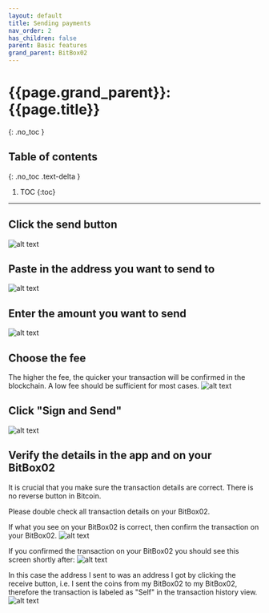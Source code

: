 ```yaml
---
layout: default
title: Sending payments
nav_order: 2
has_children: false
parent: Basic features
grand_parent: BitBox02
---
```


# {{page.grand_parent}}: {{page.title}}
{: .no_toc }

## Table of contents
{: .no_toc .text-delta }

1. TOC
{:toc}

---
## Click the send button
![alt text]({{site.baseurl}}/assets/images/BitBox02_send/send1.png  "BitBox02 box")

## Paste in the address you want to send to
![alt text]({{site.baseurl}}/assets/images/BitBox02_send/send3.png  "BitBox02 box")

## Enter the amount you want to send
![alt text]({{site.baseurl}}/assets/images/BitBox02_send/send4.png  "BitBox02 box")

## Choose the fee
The higher the fee, the quicker your transaction will be confirmed in the blockchain. A low fee should be sufficient for most cases.
![alt text]({{site.baseurl}}/assets/images/BitBox02_send/send5.png  "BitBox02 box")

## Click "Sign and Send"
![alt text]({{site.baseurl}}/assets/images/BitBox02_send/send6.png  "BitBox02 box")

## Verify the details in the app and on your BitBox02
It is crucial that you make sure the transaction details are correct. There is no reverse button in Bitcoin.

Please double check all transaction details on your BitBox02.

If what you see on your BitBox02 is correct, then confirm the transaction on your BitBox02.
![alt text]({{site.baseurl}}/assets/images/BitBox02_send/send7.png  "BitBox02 box")

If you confirmed the transaction on your BitBox02 you should see this screen shortly after:
![alt text]({{site.baseurl}}/assets/images/BitBox02_send/send8.png  "BitBox02 box")

In this case the address I sent to was an address I got by clicking the receive button, i.e. I sent the coins from my BitBox02 to my BitBox02, therefore the transaction is labeled as "Self" in the transaction history view.
![alt text]({{site.baseurl}}/assets/images/BitBox02_send/send9.png  "BitBox02 box")
